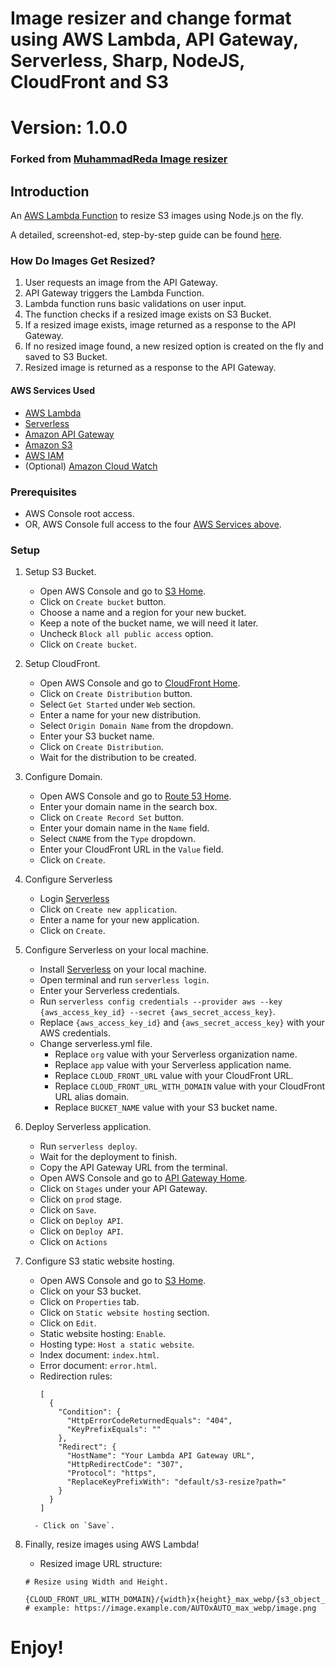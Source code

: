 # Image resizer and change format using AWS Lambda, API Gateway, Serverless, Sharp, NodeJS, CloudFront and S3
# Version: 1.0.0

### Forked from [MuhammadReda Image resizer](https://github.com/MuhammadReda/nodejs-aws-lambda-image-resizer)


## Introduction
An [AWS Lambda Function](https://docs.aws.amazon.com/lambda/latest/dg/welcome.html)
to resize S3 images using Node.js on the fly.

A detailed, screenshot-ed, step-by-step guide can be found [here](https://dynamic-aws-lambda-image-resizer-nodejs.mreda.net/).

### How Do Images Get Resized?
1. User requests an image from the API Gateway.
2. API Gateway triggers the Lambda Function.
3. Lambda function runs basic validations on user input.
4. The function checks if a resized image exists on S3 Bucket.
5. If a resized image exists, image returned as a response to the API Gateway.
6. If no resized image found, a new resized option is created on the fly and saved to S3 Bucket.
7. Resized image is returned as a response to the API Gateway.

#### AWS Services Used
- [AWS Lambda](https://aws.amazon.com/lambda/)
- [Serverless](https://www.serverless.com/)
- [Amazon API Gateway](https://aws.amazon.com/api-gateway/)
- [Amazon S3](https://aws.amazon.com/api-gateway/)
- [AWS IAM](https://aws.amazon.com/iam/)
- (Optional) [Amazon Cloud Watch](https://us-east-2.console.aws.amazon.com/cloudwatch/home)

### Prerequisites
- AWS Console root access.
- OR, AWS Console full access to the four [AWS Services above](#aws-services-used).

### Setup
1. Setup S3 Bucket.
    - Open AWS Console and go to [S3 Home](https://s3.console.aws.amazon.com/s3/home).
    - Click on `Create bucket` button.
    - Choose a name and a region for your new bucket.
    - Keep a note of the bucket name, we will need it later.
    - Uncheck `Block all public access` option.
    - Click on `Create bucket`.
2. Setup CloudFront.
    - Open AWS Console and go to [CloudFront Home](https://console.aws.amazon.com/cloudfront/home).
    - Click on `Create Distribution` button.
    - Select `Get Started` under `Web` section.
    - Enter a name for your new distribution.
    - Select `Origin Domain Name` from the dropdown.
    - Enter your S3 bucket name.
    - Click on `Create Distribution`.
    - Wait for the distribution to be created.
3. Configure Domain.
    - Open AWS Console and go to [Route 53 Home](https://console.aws.amazon.com/route53/home).
    - Enter your domain name in the search box.
    - Click on `Create Record Set` button.
    - Enter your domain name in the `Name` field.
    - Select `CNAME` from the `Type` dropdown.
    - Enter your CloudFront URL in the `Value` field.
    - Click on `Create`.
4. Configure Serverless
    - Login [Serverless](https://app.serverless.com)
    - Click on `Create new application`.
    - Enter a name for your new application.
    - Click on `Create`.

5. Configure Serverless on your local machine.
    - Install [Serverless](https://www.serverless.com/framework/docs/getting-started/) on your local machine.
    - Open terminal and run `serverless login`.
    - Enter your Serverless credentials.
    - Run `serverless config credentials --provider aws --key {aws_access_key_id} --secret {aws_secret_access_key}`.
    - Replace `{aws_access_key_id}` and `{aws_secret_access_key}` with your AWS credentials.
    - Change serverless.yml file.
        - Replace `org` value with your Serverless organization name.
        - Replace `app` value with your Serverless application name.
        - Replace `CLOUD_FRONT_URL` value with your CloudFront URL.
        - Replace `CLOUD_FRONT_URL_WITH_DOMAIN` value with your CloudFront URL alias domain.
        - Replace `BUCKET_NAME` value with your S3 bucket name.
6. Deploy Serverless application.
    - Run `serverless deploy`.
    - Wait for the deployment to finish.
    - Copy the API Gateway URL from the terminal.
    - Open AWS Console and go to [API Gateway Home](https://console.aws.amazon.com/apigateway/home).
    - Click on `Stages` under your API Gateway.
    - Click on `prod` stage.
    - Click on `Save`.
    - Click on `Deploy API`.
    - Click on `Deploy API`.
    - Click on `Actions`
7. Configure S3 static website hosting.
    - Open AWS Console and go to [S3 Home](https://s3.console.aws.amazon.com/s3/home).
    - Click on your S3 bucket.
    - Click on `Properties` tab.
    - Click on `Static website hosting` section.
    - Click on `Edit`.
    - Static website hosting: `Enable`.
    - Hosting type: `Host a static website`.
    - Index document: `index.html`.
    - Error document: `error.html`.
    - Redirection rules:
        ```
        [
          {
            "Condition": {
              "HttpErrorCodeReturnedEquals": "404",
              "KeyPrefixEquals": ""
            },
            "Redirect": {
              "HostName": "Your Lambda API Gateway URL",
              "HttpRedirectCode": "307",
              "Protocol": "https",
              "ReplaceKeyPrefixWith": "default/s3-resize?path="
            }
          }
        ]
    ```
      - Click on `Save`.
7. Finally, resize images using AWS Lambda!
    - Resized image URL structure:
    ```
    # Resize using Width and Height.

    {CLOUD_FRONT_URL_WITH_DOMAIN}/{width}x{height}_max_webp/{s3_object_path}
    # example: https://image.example.com/AUTOxAUTO_max_webp/image.png
    ```
# Enjoy!
